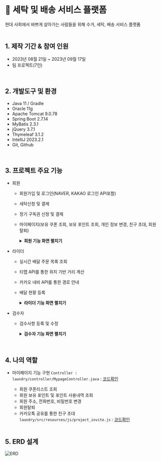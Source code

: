 # :pushpin: 세탁 및 배송 서비스 플랫폼
현대 사회에서 바쁘게 살아가는 사람들을 위해 수거, 세탁, 배송 서비스 플랫폼  
</br>

## 1. 제작 기간 & 참여 인원
-   2023년 08월 21일 ~ 2023년 09월 17일
-   팀 프로젝트(7인)
</br>

## 2. 개발도구 및 환경

-   Java 11 / Gradle
-   Oracle 11g
-   Apache Tomcat 9.0.78
-   Spring Boot 2.7.14
-   MyBatis 2.3.1
-   jQuery 3.7.1
-   Thymeleaf 3.1.2
-   IntelliJ 2023.2.1
-   Git, Github

</br>

## 3. 프로젝트 주요 기능
- 회원
  - 회원가입 및 로그인(NAVER, KAKAO 로그인 API포함)
  - 세탁신청 및 결제
  - 정기 구독권 신청 및 결제
  - 마이페이지(보유 쿠폰 조회, 보유 포인트 조회, 개인 정보 변경, 친구 초대, 회원 탈퇴)

    <details>
    <summary><b>회원 기능 화면 펼치기</b></summary>
    <div markdown="1">
      
    -   **로그인 관련 화면** 
    ![로그인 관련](https://github.com/seungchan5/Laundry_project/assets/126455161/caffadfb-5818-422d-a906-a0664ead5932)
    
    -   **주문 관련 화면**
    ![주문1](https://github.com/seungchan5/Laundry_project/assets/126455161/eec34c43-4464-4dbf-b452-9a4d0d88e076)
    ![주문2](https://github.com/seungchan5/Laundry_project/assets/126455161/7c531450-2337-49f1-9548-36e90c5d9446)
    ![주문3](https://github.com/seungchan5/Laundry_project/assets/126455161/b30dd0a2-6d4a-4b07-a7a5-b216d827d969)
    
    -   **정기 구독권 관련 화면**
    ![세탁패스](https://github.com/seungchan5/Laundry_project/assets/126455161/ad20c380-d4cb-4193-91f9-5aa713289313)
    
    -   **마이페이지 관련 화면**
    ![마이페이지1](https://github.com/seungchan5/Laundry_project/assets/126455161/948609c1-2288-4ca5-a663-fca6c0d9024c)
    ![마이페이지2](https://github.com/seungchan5/Laundry_project/assets/126455161/d0ea591f-3b32-4167-84fd-29f890df486e)
    </div>
    </details>

  
- 라이더
  - 실시간 배달 주문 목록 조회
  - 티맵 API를 통한 위치 기반 거리 계산
  - 카카오 내비 API를 통한 경로 안내
  - 배달 현황 등록

    <details>
    <summary><b>라이더 기능 화면 펼치기</b></summary>
    <div markdown="1">
    
    -   **빠른 세탁 배달 관련 화면**
    ![빠른 세탁1](https://github.com/seungchan5/Laundry_project/assets/126455161/72724c2f-1e02-4022-b765-d6f3282332e1)
    ![빠른 세탁2](https://github.com/seungchan5/Laundry_project/assets/126455161/95b52121-792e-45ae-8b66-a412375c6fc3)
    
    -   **일반 세탁 배달 관련 화면**
    ![일반세탁1](https://github.com/seungchan5/Laundry_project/assets/126455161/2dd46eb6-06aa-45bf-9b14-a5815ea294bd)
    ![일반세탁2](https://github.com/seungchan5/Laundry_project/assets/126455161/e2b462f5-1a76-4980-8c84-57071bc889c1)
    
    </div>
    </details>
 
- 검수자
  - 검수사항 등록 및 수정
 
    <details>
    <summary><b>검수자 기능 화면 펼치기</b></summary>
    <div markdown="1">
    
    -   **검수 관련 화면**
    ![검수](https://github.com/seungchan5/Laundry_project/assets/126455161/a409b269-4901-45e6-aac6-8f890a53d085)
    
    
    </div>
    </details>

</br>

## 4. 나의 역할
- 마이페이지 기능 구현 `Controller : laundry/controller/MypageController.java` : [코드확인](https://github.com/seungchan5/Laundry_project/blob/main/src/main/java/aug/laundry/controller/MypageController_osc.java)
  - 회원 쿠폰리스트 조회
  - 회원 보유 포인트 및 포인트 사용내역 조회
  - 회원 주소, 전화번호, 비밀번호 변경
  - 회원탈퇴
  - 카카오톡 공유를 통한 친구 초대 `laundry/src/resources/js/project_invite.js` : [코드확인](https://github.com/seungchan5/Laundry_project/blob/main/src/main/resources/static/js/project_invite.js)

  </br>

## 5. ERD 설계

![ERD](https://github.com/seungchan5/Laundry_project/assets/126455161/86c2ec9d-db42-415c-a0a7-ee37e6c041d8)

